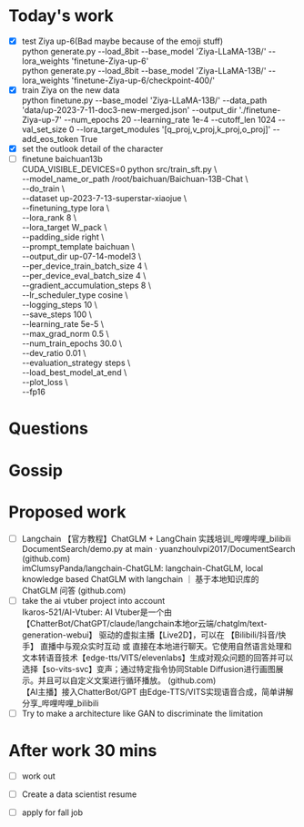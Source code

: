 # Today's work  
- [x] test Ziya up-6(Bad maybe because of the emoji stuff)  
python generate.py     --load_8bit     --base_model 'Ziya-LLaMA-13B/'     --lora_weights 'finetune-Ziya-up-6'  
python generate.py     --load_8bit     --base_model 'Ziya-LLaMA-13B/'     --lora_weights 'finetune-Ziya-up-6/checkpoint-400/'  
- [x] train Ziya on the new data  
python finetune.py --base_model 'Ziya-LLaMA-13B/' --data_path 'data/up-2023-7-11-doc3-new-merged.json' --output_dir './finetune-Ziya-up-7' --num_epochs 20 --learning_rate 1e-4 --cutoff_len 1024 --val_set_size 0 --lora_target_modules '[q_proj,v_proj,k_proj,o_proj]' --add_eos_token True  
- [x] set the outlook detail of the character  
- [ ] finetune baichuan13b  
CUDA_VISIBLE_DEVICES=0 python src/train_sft.py \  
    --model_name_or_path /root/baichuan/Baichuan-13B-Chat \  
    --do_train \  
    --dataset up-2023-7-13-superstar-xiaojue \    
    --finetuning_type lora \  
    --lora_rank 8 \  
    --lora_target W_pack \  
    --padding_side right \  
    --prompt_template baichuan \  
    --output_dir up-07-14-model3 \  
    --per_device_train_batch_size 4 \  
    --per_device_eval_batch_size 4 \  
    --gradient_accumulation_steps 8 \  
    --lr_scheduler_type cosine \  
    --logging_steps 10 \  
    --save_steps 100 \  
    --learning_rate 5e-5 \  
    --max_grad_norm 0.5 \  
    --num_train_epochs 30.0 \  
    --dev_ratio 0.01 \  
    --evaluation_strategy steps \  
    --load_best_model_at_end \  
    --plot_loss \  
    --fp16  
# Questions 
# Gossip
# Proposed work
- [ ] Langchain 
【官方教程】ChatGLM + LangChain 实践培训_哔哩哔哩_bilibili  
DocumentSearch/demo.py at main · yuanzhoulvpi2017/DocumentSearch (github.com)  
imClumsyPanda/langchain-ChatGLM: langchain-ChatGLM, local knowledge based ChatGLM with langchain ｜ 基于本地知识库的 ChatGLM 问答 (github.com)  
- [ ] take the ai vtuber project into account  
Ikaros-521/AI-Vtuber: AI Vtuber是一个由 【ChatterBot/ChatGPT/claude/langchain本地or云端/chatglm/text-generation-webui】 驱动的虚拟主播【Live2D】，可以在 【Bilibili/抖音/快手】 直播中与观众实时互动 或 直接在本地进行聊天。它使用自然语言处理和文本转语音技术【edge-tts/VITS/elevenlabs】生成对观众问题的回答并可以选择【so-vits-svc】变声；通过特定指令协同Stable Diffusion进行画图展示。并且可以自定义文案进行循环播放。 (github.com)  
【AI主播】接入ChatterBot/GPT 由Edge-TTS/VITS实现语音合成，简单讲解分享_哔哩哔哩_bilibili  
- [ ] Try to make a architecture like GAN to discriminate the limitation  
# After work 30 mins
- [ ] work out  
- [ ] Create a data scientist resume  
- [ ] apply for fall job  

